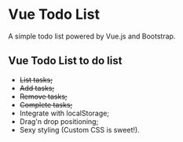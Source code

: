 # Vue Todo List

A simple todo list powered by Vue.js and Bootstrap.

## Vue Todo List to do list

* ~~List tasks;~~
* ~~Add tasks;~~ 
* ~~Remove tasks;~~
* ~~Complete tasks;~~
* Integrate with localStorage;
* Drag'n drop positioning;
* Sexy styling (Custom CSS is sweet!).